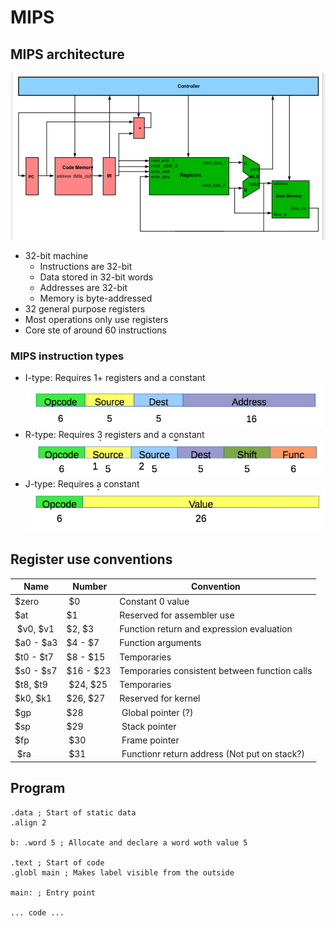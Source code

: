 # MIPS

## MIPS architecture
![MIPS architecture](img/mips.png)

* 32-bit machine
	* Instructions are 32-bit
	* Data stored in 32-bit words
	* Addresses are 32-bit
	* Memory is byte-addressed
* 32 general purpose registers
* Most operations only use registers
* Core ste of around 60 instructions

### MIPS instruction types
* I-type: Requires 1+ registers and a constant
![I-Type instruction](img/i-type.png)
* R-type: Requires 3 registers and a constant
![R-Type instruction](img/r-type.png)
* J-type: Requires a constant
![J-Type instruction](img/j-type.png)

## Register use conventions
| Name | Number | Convention |
| ---- | ------ | ---------- |
| $zero | $0 | Constant 0 value |
| $at | $1 | Reserved for assembler use |
| $v0, $v1 | $2, $3 | Function return and expression evaluation |
| $a0 - $a3 | $4 - $7 | Function arguments |
| $t0 - $t7 | $8 - $15 | Temporaries |
| $s0 - $s7 | $16 - $23 | Temporaries consistent between function calls |
| $t8, $t9 | $24, $25 | Temporaries |
| $k0, $k1 | $26, $27 | Reserved for kernel |
| $gp | $28 | Global pointer (?) |
| $sp | $29 | Stack pointer |
| $fp | $30 | Frame pointer |
| $ra | $31 | Functionr return address (Not put on stack?) |


## Program
```assembly
.data ; Start of static data
.align 2

b: .word 5 ; Allocate and declare a word woth value 5

.text ; Start of code
.globl main ; Makes label visible from the outside

main: ; Entry point

... code ...
```


